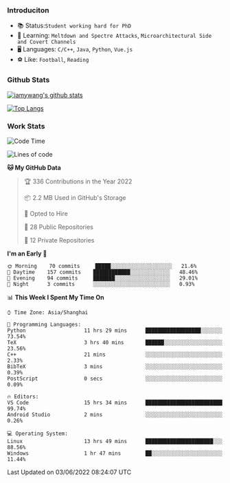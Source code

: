 ### Introduciton

- 📚 Status:`Student working hard for PhD`
- 🔎 Learning: `Meltdown and Spectre Attacks`, `Microarchitectural Side and Covert Channels`
- 🖥️ Languages: `C/C++`, `Java`, `Python`, `Vue.js`
- ⚽ Like: `Football`, `Reading`

### Github Stats

[![iamywang's github stats](https://github-readme-stats.vercel.app/api?username=iamywang&count_private=true&show_icons=true)]()

[![Top Langs](https://github-readme-stats.vercel.app/api/top-langs/?username=iamywang&layout=compact)]()

### Work Stats

<!--START_SECTION:waka-->
![Code Time](http://img.shields.io/badge/Code%20Time-375%20hrs%2021%20mins-blue)

![Lines of code](https://img.shields.io/badge/From%20Hello%20World%20I%27ve%20Written--40%20Thousand%20lines%20of%20code-blue)

**🐱 My GitHub Data** 

> 🏆 336 Contributions in the Year 2022
 > 
> 📦 2.2 MB Used in GitHub's Storage 
 > 
> 💼 Opted to Hire
 > 
> 📜 28 Public Repositories 
 > 
> 🔑 12 Private Repositories  
 > 
**I'm an Early 🐤** 

```text
🌞 Morning    70 commits     █████░░░░░░░░░░░░░░░░░░░░   21.6% 
🌆 Daytime    157 commits    ████████████░░░░░░░░░░░░░   48.46% 
🌃 Evening    94 commits     ███████░░░░░░░░░░░░░░░░░░   29.01% 
🌙 Night      3 commits      ░░░░░░░░░░░░░░░░░░░░░░░░░   0.93%

```


📊 **This Week I Spent My Time On** 

```text
⌚︎ Time Zone: Asia/Shanghai

💬 Programming Languages: 
Python                   11 hrs 29 mins      ██████████████████░░░░░░░   73.54% 
TeX                      3 hrs 40 mins       ██████░░░░░░░░░░░░░░░░░░░   23.56% 
C++                      21 mins             ░░░░░░░░░░░░░░░░░░░░░░░░░   2.33% 
BibTeX                   3 mins              ░░░░░░░░░░░░░░░░░░░░░░░░░   0.39% 
PostScript               0 secs              ░░░░░░░░░░░░░░░░░░░░░░░░░   0.09%

🔥 Editors: 
VS Code                  15 hrs 34 mins      █████████████████████████   99.74% 
Android Studio           2 mins              ░░░░░░░░░░░░░░░░░░░░░░░░░   0.26%

💻 Operating System: 
Linux                    13 hrs 49 mins      ██████████████████████░░░   88.56% 
Windows                  1 hr 47 mins        ██░░░░░░░░░░░░░░░░░░░░░░░   11.44%

```


 Last Updated on 03/06/2022 08:24:07 UTC
<!--END_SECTION:waka-->
